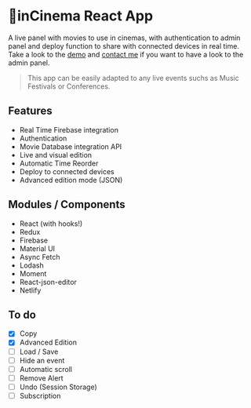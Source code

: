 # 🍿inCinema React App

A live panel with movies to use in cinemas, with authentication to admin panel and deploy function to share with connected devices in real time. 
Take a look to the [demo](https://incinema.netlify.com/admin) and [contact me](mailto:ivanmuller2.0@gmail.com) if you want to have a look to the admin panel. 

> This app can be easily adapted to any live events suchs as Music Festivals or Conferences.

## Features

- Real Time Firebase integration 
- Authentication
- Movie Database integration API
- Live and visual edition
- Automatic Time Reorder
- Deploy to connected devices
- Advanced edition mode (JSON)

## Modules / Components

- React (with hooks!)
- Redux
- Firebase
- Material UI
- Async Fetch
- Lodash
- Moment
- React-json-editor
- Netlify

## To do

- [x] Copy
- [x] Advanced Edition
- [ ] Load / Save
- [ ] Hide an event
- [ ] Automatic scroll
- [ ] Remove Alert
- [ ] Undo (Session Storage)
- [ ] Subscription
